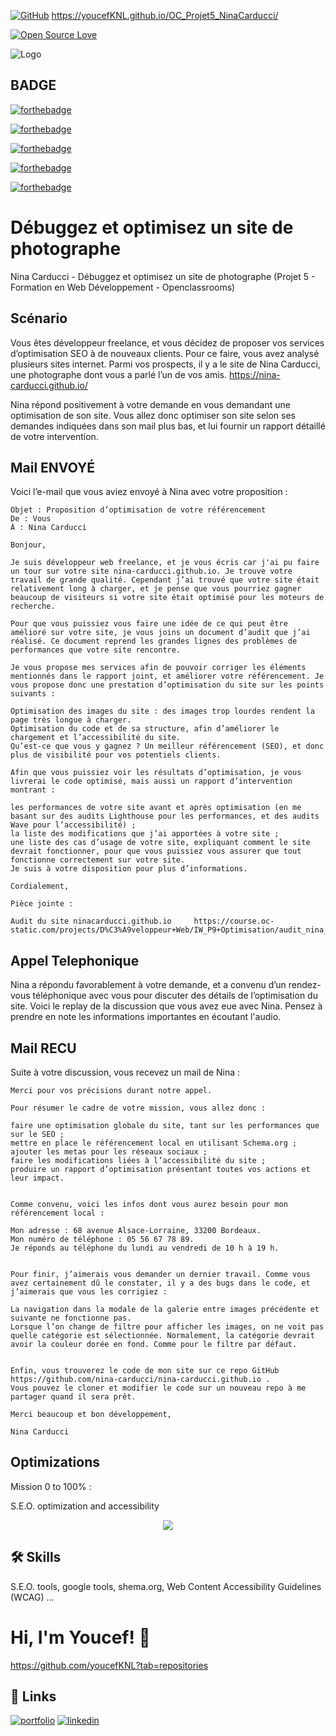 [![GitHub](https://badgen.net/badge/icon/github?icon=github&label)](https://github.com) https://youcefKNL.github.io/OC_Projet5_NinaCarducci/

[![Open Source Love](https://badges.frapsoft.com/os/v1/open-source-200x33.png?v=103)](https://github.com/ellerbrock/open-source-badges/)

![Logo](https://meilleur-mooc.fr/wp-content/uploads/2021/11/Openclassrooms.png)

## BADGE

[![forthebadge](https://forthebadge.com/images/badges/powered-by-water.svg)](https://forthebadge.com)

[![forthebadge](https://forthebadge.com/images/badges/uses-js.svg)](https://forthebadge.com)

[![forthebadge](https://forthebadge.com/images/badges/uses-html.svg)](https://forthebadge.com)

[![forthebadge](https://forthebadge.com/images/badges/uses-css.svg)](https://forthebadge.com)

[![forthebadge](https://forthebadge.com/images/badges/0-percent-optimized.svg)](https://forthebadge.com)

# Débuggez et optimisez un site de photographe

Nina Carducci - Débuggez et optimisez un site de photographe
(Projet 5 - Formation en Web Développement - Openclassrooms)

## Scénario

Vous êtes développeur freelance, et vous décidez de proposer vos services d’optimisation SEO à de nouveaux clients. Pour ce faire, vous avez analysé plusieurs sites internet. Parmi vos prospects, il y a le site de Nina Carducci, une photographe dont vous a parlé l’un de vos amis. https://nina-carducci.github.io/

Nina répond positivement à votre demande en vous demandant une optimisation de son site. Vous allez donc optimiser son site selon ses demandes indiquées dans son mail plus bas, et lui fournir un rapport détaillé de votre intervention.

## Mail ENVOYÉ

Voici l’e-mail que vous aviez envoyé à Nina avec votre proposition :

    Objet : Proposition d’optimisation de votre référencement
    De : Vous
    À : Nina Carducci

    Bonjour,

    Je suis développeur web freelance, et je vous écris car j'ai pu faire un tour sur votre site nina-carducci.github.io. Je trouve votre travail de grande qualité. Cependant j’ai trouvé que votre site était relativement long à charger, et je pense que vous pourriez gagner beaucoup de visiteurs si votre site était optimisé pour les moteurs de recherche.

    Pour que vous puissiez vous faire une idée de ce qui peut être amélioré sur votre site, je vous joins un document d’audit que j’ai réalisé. Ce document reprend les grandes lignes des problèmes de performances que votre site rencontre.

    Je vous propose mes services afin de pouvoir corriger les éléments mentionnés dans le rapport joint, et améliorer votre référencement. Je vous propose donc une prestation d’optimisation du site sur les points suivants :

    Optimisation des images du site : des images trop lourdes rendent la page très longue à charger.
    Optimisation du code et de sa structure, afin d’améliorer le chargement et l’accessibilité du site.
    Qu’est-ce que vous y gagnez ? Un meilleur référencement (SEO), et donc plus de visibilité pour vos potentiels clients.

    Afin que vous puissiez voir les résultats d’optimisation, je vous livrerai le code optimisé, mais aussi un rapport d’intervention montrant :

    les performances de votre site avant et après optimisation (en me basant sur des audits Lighthouse pour les performances, et des audits Wave pour l’accessibilité) ;
    la liste des modifications que j’ai apportées à votre site ;
    une liste des cas d’usage de votre site, expliquant comment le site devrait fonctionner, pour que vous puissiez vous assurer que tout fonctionne correctement sur votre site.
    Je suis à votre disposition pour plus d’informations.

    Cordialement,

    Pièce jointe :

    Audit du site ninacarducci.github.io     https://course.oc-static.com/projects/D%C3%A9veloppeur+Web/IW_P9+Optimisation/audit_nina_carducci.pdf

## Appel Telephonique

Nina a répondu favorablement à votre demande, et a convenu d’un rendez-vous téléphonique avec vous pour discuter des détails de l’optimisation du site. Voici le replay de la discussion que vous avez eue avec Nina. Pensez à prendre en note les informations importantes en écoutant l'audio.

## Mail RECU

Suite à votre discussion, vous recevez un mail de Nina :

    Merci pour vos précisions durant notre appel.

    Pour résumer le cadre de votre mission, vous allez donc :

    faire une optimisation globale du site, tant sur les performances que sur le SEO ;
    mettre en place le référencement local en utilisant Schema.org ;
    ajouter les metas pour les réseaux sociaux ;
    faire les modifications liées à l’accessibilité du site ;
    produire un rapport d’optimisation présentant toutes vos actions et leur impact.


    Comme convenu, voici les infos dont vous aurez besoin pour mon référencement local :

    Mon adresse : 68 avenue Alsace-Lorraine, 33200 Bordeaux.
    Mon numéro de téléphone : 05 56 67 78 89.
    Je réponds au téléphone du lundi au vendredi de 10 h à 19 h.


    Pour finir, j’aimerais vous demander un dernier travail. Comme vous avez certainement dû le constater, il y a des bugs dans le code, et j’aimerais que vous les corrigiez :

    La navigation dans la modale de la galerie entre images précédente et suivante ne fonctionne pas.
    Lorsque l’on change de filtre pour afficher les images, on ne voit pas quelle catégorie est sélectionnée. Normalement, la catégorie devrait avoir la couleur dorée en fond. Comme pour le filtre par défaut.


    Enfin, vous trouverez le code de mon site sur ce repo GitHub https://github.com/nina-carducci/nina-carducci.github.io .
    Vous pouvez le cloner et modifier le code sur un nouveau repo à me partager quand il sera prêt.

    Merci beaucoup et bon développement,

    Nina Carducci

## Optimizations

Mission 0 to 100% :

S.E.O. optimization and accessibility

<p align="center">
  <img src="https://github.com/youcefKNL/OC_Projet5_NinaCarducci/blob/master/seo%20img.png">
</p>

## 🛠 Skills

S.E.O. tools, google tools, shema.org, Web Content Accessibility Guidelines (WCAG) ...

# Hi, I'm Youcef! 👋

https://github.com/youcefKNL?tab=repositories

## 🔗 Links

[![portfolio](https://img.shields.io/badge/my_portfolio-000?style=for-the-badge&logo=ko-fi&logoColor=white)](https://.com/)
[![linkedin](https://img.shields.io/badge/linkedin-0A66C2?style=for-the-badge&logo=linkedin&logoColor=white)](https://www.linkedin.com/)
